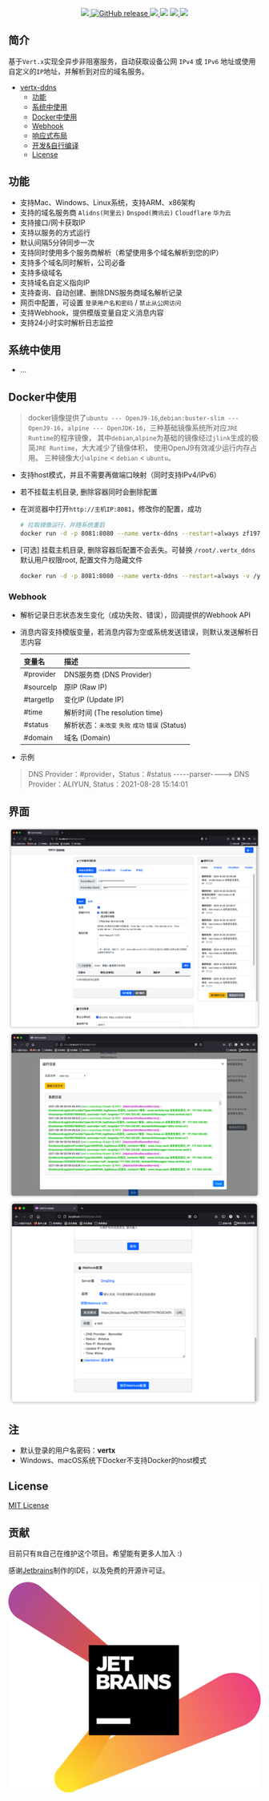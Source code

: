 <p align="center">
	<a target="_blank" href="https://github.com/zf1976/vertx-ddns/blob/main/LICENSE">
		<img src="https://img.shields.io/badge/license-MIT-blue.svg" ></img>
	</a>
	<a href="https://github.com/zf1976/vertx-ddns/releases/latest">
		<img alt="GitHub release" src="https://img.shields.io/github/v/release/zf1976/vertx-ddns">
	</a>
	<a target="_blank" href="https://www.oracle.com/technetwork/java/javase/downloads/index.html">
		<img src="https://img.shields.io/badge/JDK-16+-green.svg" ></img>
	</a>
	<a target="_blank" herf="https://github.com/zf1976/vertx-ddns/actions/workflows/github-actions-release.yml">
		<img src="https://github.com/zf1976/vertx-ddns/actions/workflows/github-actions-release.yml/badge.svg"/>
	</a>
	<a target="_blank" href="https://app.travis-ci.com/zf1976/vertx-ddns">
		<img src="https://app.travis-ci.com/zf1976/vertx-ddns.svg?branch=main"/>
	</a>
	<a target="_blank" href="https://hub.docker.com/repository/docker/zf1976/vertx-ddns">
		<img src="https://img.shields.io/docker/pulls/zf1976/vertx-ddns">
	</a>
</p>

## 简介
基于`Vert.x`实现全异步非阻塞服务，自动获取设备公网 `IPv4` 或 `IPv6` 地址或使用自定义的`IP`地址，并解析到对应的域名服务。

- [vertx-ddns](#vertx-ddns)
  - [功能](#功能)
  - [系统中使用](#系统中使用)
  - [Docker中使用](#Docker中使用)
  - [Webhook](#Webhook)
  - [响应式布局](#界面)
  - [开发&自行编译](#开发自行编译)
  - [License](#License)

<!-- /TOC -->

## 功能

- 支持Mac、Windows、Linux系统，支持ARM、x86架构
- 支持的域名服务商 `Alidns(阿里云)` `Dnspod(腾讯云)` `Cloudflare` `华为云`
- 支持接口/网卡获取IP
- 支持以服务的方式运行
- 默认间隔5分钟同步一次
- 支持同时使用多个服务商解析（希望使用多个域名解析到您的IP）
- 支持多个域名同时解析，公司必备
- 支持多级域名
- 支持域名自定义指向IP
- 支持查询、自动创建、删除DNS服务商域名解析记录  
- 网页中配置，可设置 `登录用户名和密码` / `禁止从公网访问`
- 支持Webhook，提供模版变量自定义消息内容
- 支持24小时实时解析日志监控

## 系统中使用
- ...

## Docker中使用

> docker镜像提供了`ubuntu --- OpenJ9-16`,`debian:buster-slim --- OpenJ9-16`，`alpine --- OpenJDK-16`，三种基础镜像系统所对应`JRE Runtime`的程序镜像，
> 其中`debian`,`alpine`为基础的镜像经过`jlink`生成的极简`JRE Runtime`，大大减少了镜像体积， 使用OpenJ9有效减少运行内存占用。
> 三种镜像大小`alpine` < `debian` < `ubuntu`。

- 支持host模式，并且不需要再做端口映射（同时支持IPv4/IPv6）
- 若不挂载主机目录, 删除容器同时会删除配置
- 在浏览器中打开`http://主机IP:8081`，修改你的配置，成功
  ```bash
  # 拉取镜像运行，并随系统重启
  docker run -d -p 8081:8080 --name vertx-ddns --restart=always zf1976/vertx-ddns:debian
  ```

- [可选] 挂载主机目录, 删除容器后配置不会丢失。可替换 `/root/.vertx_ddns` 默认用户权限root, 配置文件为隐藏文件
  ```bash
  docker run -d -p 8081:8080 --name vertx-ddns --restart=always -v /your_path:/root/.vertx_ddns zf1976/vertx-ddns:debian
  ```

### Webhook
- 解析记录日志状态发生变化（成功失败、错误），回调提供的Webhook API
- 消息内容支持模版变量，若消息内容为空或系统发送错误，则默认发送解析日志内容

  |  变量名   | 描述  |
  |  ----  | ----  |
  | #provider  | DNS服务商 (DNS Provider) |
  | #sourceIp  | 原IP (Raw IP) |
  | #targetIp  | 变化IP (Update IP) |
  | #time  | 解析时间 (The resolution time) |
  | #status  | 解析状态：`未改变` `失败` `成功` `错误` (Status) |
  | #domain  | 域名 (Domain) |
- 示例
> DNS Provider：#provider，Status：#status   -----parser---->    DNS Provider：ALIYUN, Status：2021-08-28 15:14:01



## 界面
<img src="./img/img.png"/>
<img src="./img/log.png"/>
<img src="./img/webhook.png"/>

## 注
- 默认登录的用户名密码：**vertx**
- Windows、macOS系统下Docker不支持Docker的host模式

## License

[MIT License](https://raw.githubusercontent.com/zf1976/vertx-ddns/main/LICENSE)

## 贡献

目前只有`我`自己在维护这个项目。希望能有更多人加入 :)

感谢[Jetbrains](https://www.jetbrains.com/?from=mayi)制作的IDE，以及免费的开源许可证。

<img src="./img/jetbrains.png"/>
